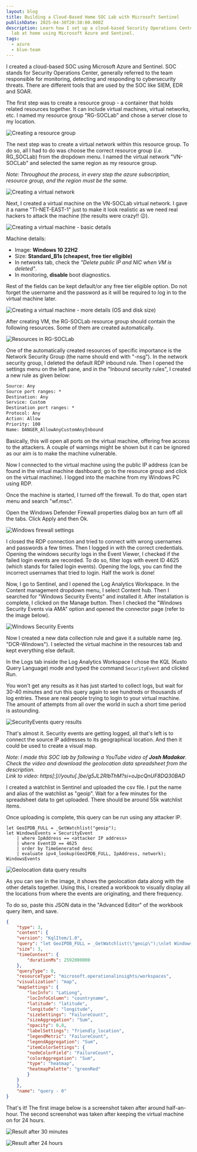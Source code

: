 ```yaml
---
layout: blog
title: Building a Cloud-Based Home SOC Lab with Microsoft Sentinel
publishDate: 2025-04-30T20:38:00.000Z
description: Learn how I set up a cloud-based Security Operations Center (SOC)
  lab at home using Microsoft Azure and Sentinel.
tags:
  - azure
  - blue-team
---
```

I created a cloud-based SOC using Microsoft Azure and Sentinel. SOC stands for Security Operations Center, generally referred to the team responsible for monitoring, detecting and responding to cybersecurity threats. There are different tools that are used by the SOC like SIEM, EDR and SOAR.

The first step was to create a resource group - a container that holds related resources together. It can include virtual machines, virtual networks, etc. I named my resource group "RG-SOCLab" and chose a server close to my location.

![Creating a resource group](/images/uploads/pasted-image-20250413180735.png)

The next step was to create a virtual network within this resource group. To do so, all I had to do was choose the correct resource group (*i.e.* RG_SOCLab) from the dropdown menu. I named the virtual network "VN-SOCLab" and selected the same region as my resource group.

*Note: Throughout the process, in every step the azure subscription, resource group, and the region must be the same.*

![Creating a virtual network](/images/uploads/pasted-image-20250413200341.png)

Next, I created a virtual machine on the VN-SOCLab virtual network. I gave it a name "TI-NET-EAST-1" just to make it look realistic as we need real hackers to attack the machine (the results were crazy!! 😉).

![Creating a virtual machine - basic details](/images/uploads/pasted-image-20250413201134.png)

Machine details:

* Image: **Windows 10 22H2**
* Size: **Standard_B1s (cheapest, free tier eligible)**
* In networks tab, check the *"Delete public IP and NIC when VM is deleted"*.
* In monitoring, **disable** boot diagnostics.

Rest of the fields can be kept default/or any free tier eligible option. Do not forget the username and the password as it will be required to log in to the virtual machine later.

![Creating a virtual machine - more details (OS and disk size)](/images/uploads/pasted-image-20250413201351.png)

After creating VM, the RG-SOCLab resource group should contain the following resources. Some of them are created automatically.

![Resources in RG-SOCLab](/images/uploads/pasted-image-20250413202302.png)

One of the automatically created resources of specific importance is the Network Security Group (the name should end with "-nsg"). In the network security group, I deleted the default RDP inbound rule. Then I opened the settings menu on the left pane, and in the "Inbound security rules", I created a new rule as given below:

```txt
Source: Any  
Source port ranges: *  
Destination: Any  
Service: Custom  
Destination port ranges: *  
Protocol: Any  
Action: Allow  
Priority: 100  
Name: DANGER_AllowAnyCustomAnyInbound  
```

Basically, this will open all ports on the virtual machine, offering free access to the attackers. A couple of warnings might be shown but it can be ignored as our aim is to make the machine vulnerable.

Now I connected to the virtual machine using the public IP address (can be found in the virtual machine dashboard; go to the resource group and click on the virtual machine). I logged into the machine from my Windows PC using RDP. 

Once the machine is started, I turned off the firewall. To do that, open start menu and search "wf.msc".

Open the Windows Defender Firewall properties dialog box an turn off all the tabs. Click Apply and then Ok.

![Windows firewall settings](/images/uploads/pasted-image-20250413225947.png)

I closed the RDP connection and tried to connect with wrong usernames and passwords a few times. Then I logged in with the correct credentials. Opening the  windows security logs in the Event Viewer, I checked if the failed login events are recorded. To do so, filter logs with event ID 4625 (which stands for failed login events). Opening the logs, you can find the incorrect usernames that tried to login. Half the work is done!

Now, I go to Sentinel, and I opened the Log Analytics Workspace. In the Content management dropdown menu, I select Content hub. Then I searched for "Windows Security Events" and installed it. After installation is complete, I clicked on the Manage button. Then I checked the "Windows Security Events via AMA" option and opened the connector page (refer to the image below).

![Windows Security Events](/images/uploads/pasted-image-20250414181426.png)

Now I created a new data collection rule and gave it a suitable name (eg. "DCR-Windows"). I selected the virtual machine in the resources tab and kept everything else default.

In the Logs tab inside the Log Analytics Workspace I chose the KQL (Kusto Query Language) mode and typed the command `SecurityEvent` and clicked Run.

You won't get any results as it has just started to collect logs, but wait for 30-40 minutes and run this query again to see hundreds or thousands of log entries. These are real people trying to login to your virtual machine. The amount of attempts from all over the world in such a short time period is astounding.

![SecurityEvents query results](/images/uploads/pasted-image-20250414193709.png)

That's almost it. Security events are getting logged, all that's left is to connect the source IP addresses to its geographical location. And then it could be used to create a visual map.

*Note: I made this SOC lab by following a YouTube video of **Josh Madakor**. Check the video and download the geolocation data spreadsheet from the description.*  
*Link to video: https\[:]//youtu\[.]be/g5JL2RIbThM?si=oJpcQnUF8DQ30BAD*

I created a watchlist in Sentinel and uploaded the csv file. I put the name and alias of the watchlist as "geoip". Wait for a few minutes for the spreadsheet data to get uploaded. There should be around 55k watchlist items.

Once uploading is complete, this query can be run using any attacker IP.

```kql
let GeoIPDB_FULL = _GetWatchlist("geoip");
let WindowsEvents = SecurityEvent
    | where IpAddress == <attacker IP address>
    | where EventID == 4625
    | order by TimeGenerated desc
    | evaluate ipv4_lookup(GeoIPDB_FULL, IpAddress, network);
WindowsEvents
```

![Geolocation data query results](/images/uploads/pasted-image-20250414204055.png)

As you can see in the image, it shows the geolocation data along with the other details together. Using this, I created a workbook to visually display all the locations from where the events are originating, and there frequency.

To do so, paste this JSON data in the "Advanced Editor" of the workbook query item, and save.

```json
{
	"type": 3,
	"content": {
	"version": "KqlItem/1.0",
	"query": "let GeoIPDB_FULL = _GetWatchlist(\"geoip\");\nlet WindowsEvents = SecurityEvent;\nWindowsEvents | where EventID == 4625\n| order by TimeGenerated desc\n| evaluate ipv4_lookup(GeoIPDB_FULL, IpAddress, network)\n| summarize FailureCount = count() by IpAddress, latitude, longitude, cityname, countryname\n| project FailureCount, AttackerIp = IpAddress, latitude, longitude, city = cityname, country = countryname,\nfriendly_location = strcat(cityname, \" (\", countryname, \")\");",
	"size": 3,
	"timeContext": {
		"durationMs": 2592000000
	},
	"queryType": 0,
	"resourceType": "microsoft.operationalinsights/workspaces",
	"visualization": "map",
	"mapSettings": {
		"locInfo": "LatLong",
		"locInfoColumn": "countryname",
		"latitude": "latitude",
		"longitude": "longitude",
		"sizeSettings": "FailureCount",
		"sizeAggregation": "Sum",
		"opacity": 0.8,
		"labelSettings": "friendly_location",
		"legendMetric": "FailureCount",
		"legendAggregation": "Sum",
		"itemColorSettings": {
		"nodeColorField": "FailureCount",
		"colorAggregation": "Sum",
		"type": "heatmap",
		"heatmapPalette": "greenRed"
		}
	}
	},
	"name": "query - 0"
}
```

That's it! The first image below is a screenshot taken after around half-an-hour. The second screenshot was taken after keeping the virtual machine on for 24 hours.

![Result after 30 minutes](/images/uploads/pasted-image-20250414215154.png)

![Result after 24 hours](/images/uploads/pasted-image-20250430203631.png)
